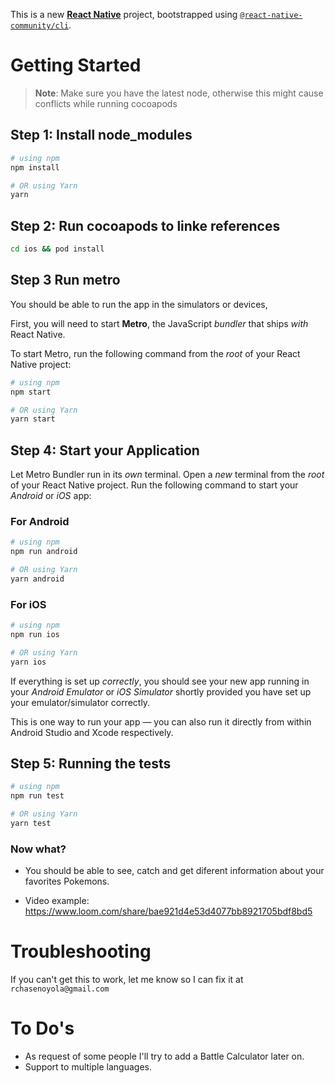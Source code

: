 This is a new [**React Native**](https://reactnative.dev) project, bootstrapped using [`@react-native-community/cli`](https://github.com/react-native-community/cli).

# Getting Started

>**Note**: Make sure you have the latest node, otherwise this might cause conflicts while running cocoapods

## Step 1: Install node_modules

```bash
# using npm
npm install

# OR using Yarn
yarn
```

## Step 2: Run cocoapods to linke references

```bash
cd ios && pod install
```

## Step 3 Run metro

You should be able to run the app in the simulators or devices,

First, you will need to start **Metro**, the JavaScript _bundler_ that ships _with_ React Native.

To start Metro, run the following command from the _root_ of your React Native project:

```bash
# using npm
npm start

# OR using Yarn
yarn start
```

## Step 4: Start your Application

Let Metro Bundler run in its _own_ terminal. Open a _new_ terminal from the _root_ of your React Native project. Run the following command to start your _Android_ or _iOS_ app:

### For Android

```bash
# using npm
npm run android

# OR using Yarn
yarn android
```

### For iOS

```bash
# using npm
npm run ios

# OR using Yarn
yarn ios
```

If everything is set up _correctly_, you should see your new app running in your _Android Emulator_ or _iOS Simulator_ shortly provided you have set up your emulator/simulator correctly.

This is one way to run your app — you can also run it directly from within Android Studio and Xcode respectively.

## Step 5: Running the tests

```bash
# using npm
npm run test

# OR using Yarn
yarn test
```

### Now what?

- You should be able to see, catch and get diferent information about your favorites Pokemons.

- Video example: https://www.loom.com/share/bae921d4e53d4077bb8921705bdf8bd5

# Troubleshooting

If you can't get this to work, let me know so I can fix it at `rchasenoyola@gmail.com`

# To Do's

- As request of some people I'll try to add a Battle Calculator later on.
- Support to multiple languages.


